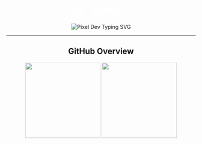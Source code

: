<h1 align="center" style="color: white; font-family: 'Share Tech Mono', monospace;">Hi Geeks!</h1>

<p align="center">
  <img src="https://readme-typing-svg.demolab.com?font=Press+Start+2P&size=14&pause=1000&color=8A2BE2&center=true&vCenter=true&width=600&lines=Web+%26+Mobile+Developer+and+Linux+Lover" alt="Pixel Dev Typing SVG" />
</p>

---

<h2 align="center">GitHub Overview</h2>

<p align="center">
  <img src="https://github-readme-stats.vercel.app/api?username=FunnyVazoniaina&show_icons=true&hide_border=true&theme=tokyonight&card_width=430" height="200"/>
  <img src="https://github-readme-stats.vercel.app/api/top-langs/?username=FunnyVazoniaina&layout=compact&hide_border=true&theme=tokyonight&card_width=430" height="200"/>
</p>
